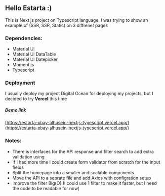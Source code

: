 ## Hello Estarta :)
This is Next js project on Typescript language, I was trying to show an example of (SSR, SSR, Static) on 3 diffrenet pages

### Dependencies:
- Material UI
- Material UI DataTable
- Material UI Datepicker
- Moment js
- Typescript

### Deployment
I usually deploy my project Digital Ocean for deploying my projects, but I decided to try **Vercel** this time

##### Demo link
[https://estarta-obay-alhusein-nextjs-typescript.vercel.app/](https://estarta-obay-alhusein-nextjs-typescript.vercel.app/)

### Notes:
- There is interfaces for the API response and filter search to add extra validation using
- If I had more time I could create form validator from scratch for the input fields
- Split the homepage into a smaller and scalable components
- Move the API to a seprate file and add Axios with configration setup
- Improve the filter Big(O) (I could use 1 filter to make it faster, but I need the code to be readable for now)